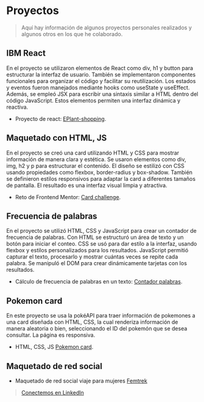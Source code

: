 # Proyectos

> Aquí hay información de algunos proyectos personales realizados y algunos otros en los que he colaborado.

## IBM React
En el proyecto se utilizaron elementos de React como div, h1 y button para estructurar la interfaz de usuario. También se implementaron componentes funcionales para organizar el código y facilitar su reutilización. Los estados y eventos fueron manejados mediante hooks como useState y useEffect. Además, se empleó JSX para escribir una sintaxis similar a HTML dentro del código JavaScript. Estos elementos permiten una interfaz dinámica y reactiva.

- Proyecto de react:  [EPlant-shopping](https://blangis.github.io/e-plantShopping/).

## Maquetado con HTML, JS 
En el proyecto se creó una card utilizando HTML y CSS para mostrar información de manera clara y estética. Se usaron elementos como div, img, h2 y p para estructurar el contenido. El diseño se estilizó con CSS usando propiedades como flexbox, border-radius y box-shadow. También se definieron estilos responsivos para adaptar la card a diferentes tamaños de pantalla. El resultado es una interfaz visual limpia y atractiva.
- Reto de Frontend Mentor: [Card challenge](https://blangis.github.io/Social-card-challenge/).

## Frecuencia de palabras
En el proyecto se utilizó HTML, CSS y JavaScript para crear un contador de frecuencia de palabras. Con HTML se estructuró un área de texto y un botón para iniciar el conteo. CSS se usó para dar estilo a la interfaz, usando flexbox y estilos personalizados para los resultados. JavaScript permitió capturar el texto, procesarlo y mostrar cuántas veces se repite cada palabra. Se manipuló el DOM para crear dinámicamente tarjetas con los resultados.
- Cálculo de frecuencia de palabras en un texto: [Contador palabras](https://blangis.github.io/Technical-test/).

## Pokemon card
En este proyecto se usa la pokéAPI para traer información de pokemones a una card diseñada con HTML, CSS, la cual renderiza información de manera aleatoria o bien, seleccionando el ID del pokemón que se desea consultar. La página es responsiva.
- HTML, CSS, JS [Pokemon card](https://blangis.github.io/Pokemon-card/).

## Maquetado de red social
- Maquetado de red social viaje para mujeres [Femtrek](https://github.com/Anggie-Trejo/Fem)

> [Conectemos en LinkedIn](https://www.linkedin.com/in/blanca-giselle-licona-aguilar)